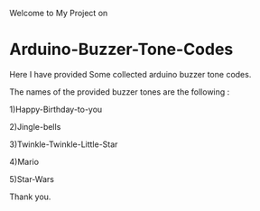 Welcome to My Project on 
# Arduino-Buzzer-Tone-Codes

Here I have provided Some collected arduino buzzer tone codes.

The names of the provided buzzer tones are the following :

1)Happy-Birthday-to-you

2)Jingle-bells

3)Twinkle-Twinkle-Little-Star

4)Mario

5)Star-Wars

Thank you.

